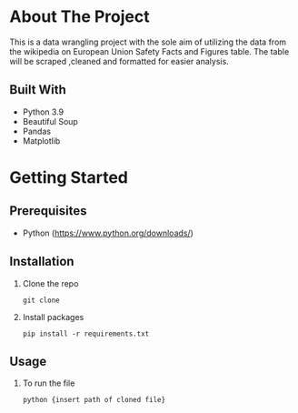 # **About The Project**

This is a data wrangling project with the sole aim of utilizing the data from the wikipedia on European Union Safety Facts and Figures table. The table will be scraped ,cleaned and formatted for easier analysis.

## Built With
* Python 3.9
* Beautiful Soup
* Pandas
* Matplotlib

# **Getting Started**
## Prerequisites
* Python
(https://www.python.org/downloads/)

## Installation
1. Clone the repo

    `git clone`
2. Install packages

    `pip install -r requirements.txt`

## Usage
1. To run the file
 
   `python {insert path of cloned file}`


